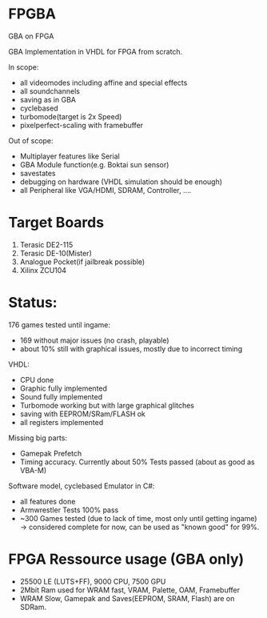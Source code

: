 # FPGBA

GBA on FPGA

GBA Implementation in VHDL for FPGA from scratch.

In scope:
- all videomodes including affine and special effects
- all soundchannels
- saving as in GBA
- cyclebased
- turbomode(target is 2x Speed)
- pixelperfect-scaling with framebuffer

Out of scope:
- Multiplayer features like Serial
- GBA Module function(e.g. Boktai sun sensor)
- savestates
- debugging on hardware (VHDL simulation should be enough)
- all Peripheral like VGA/HDMI, SDRAM, Controller, ....

# Target Boards
1. Terasic DE2-115
2. Terasic DE-10(Mister)
3. Analogue Pocket(if jailbreak possible)
4. Xilinx ZCU104

# Status: 

176 games tested until ingame:
- 169 without major issues (no crash, playable)
- about 10% still with graphical issues, mostly due to incorrect timing

VHDL:
- CPU done
- Graphic fully implemented
- Sound fully implemented
- Turbomode working but with large graphical glitches
- saving with EEPROM/SRam/FLASH ok
- all registers implemented

Missing big parts:
- Gamepak Prefetch
- Timing accuracy. Currently about 50% Tests passed (about as good as VBA-M)

Software model, cyclebased Emulator in C#:
- all features done
- Armwrestler Tests 100% pass
- ~300 Games tested (due to lack of time, most only until getting ingame)
-> considered complete for now, can be used as "known good" for 99%.

# FPGA Ressource usage (GBA only)
- 25500 LE (LUTS+FF), 9000 CPU, 7500 GPU
- 2Mbit Ram used for WRAM fast, VRAM, Palette, OAM, Framebuffer
- WRAM Slow, Gamepak and Saves(EEPROM, SRAM, Flash) are on SDRam.
